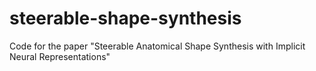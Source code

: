 # steerable-shape-synthesis
Code for the paper "Steerable Anatomical Shape Synthesis with Implicit Neural Representations"
